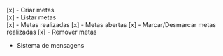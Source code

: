 [x] - Criar metas   
[x] - Listar metas  
[x] - Metas realizadas
[x] - Metas abertas 
[x] - Marcar/Desmarcar metas realizadas 
[x] - Remover metas  
- Sistema de mensagens 